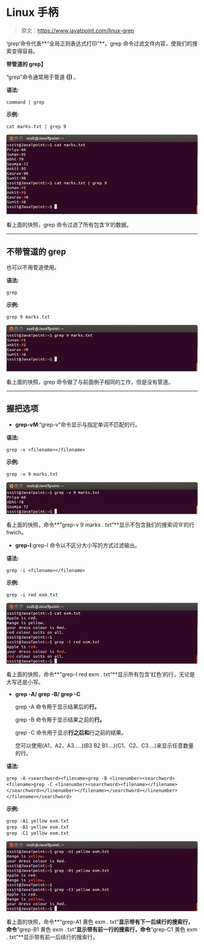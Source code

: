 # Linux 手柄

> 原文：<https://www.javatpoint.com/linux-grep>

‘grep’命令代表**“全局正则表达式打印”**。grep 命令过滤文件内容，使我们的搜索变得容易。

**带管道的 grep】**

“grep”命令通常用于管道 **(|)** 。

**语法:**

```
command | grep  
```

**示例:**

```
cat marks.txt | grep 9

```

![Linux Grep Filters1](img/5199030da10ee70e65ba22a858539b6d.png)

看上面的快照，grep 命令过滤了所有包含‘9’的数据。

* * *

## 不带管道的 grep

也可以不用管道使用。

**语法:**

```
grep  
```

**示例:**

```
grep 9 marks.txt

```

![Linux Grep Filters2](img/d8942ae95e92e8b7e0a6ae1265c506b1.png)

看上面的快照，grep 命令做了与前面例子相同的工作，但是没有管道。

* * *

## 握把选项

*   **grep-vM**:“grep-v”命令显示与指定单词不匹配的行。

**语法:**

```
grep -v <filename></filename> 
```

**示例:**

```
grep -v 9 marks.txt

```

![Linux Grep Filters3](img/4f853fde000a21d7a5468685ccafca41.png)

看上面的快照，命令**“grep-v 9 marks . txt”**显示不包含我们的搜索词‘9’的行 hwich。

*   **grep-I**:grep-I 命令以不区分大小写的方式过滤输出。

**语法:**

```
grep -i <filename></filename> 
```

**示例:**

```
grep -i red exm.txt

```

![Linux Grep Filters4](img/bd3c8b1f9404f736f1a56cbf39fb6dd2.png)

看上面的快照，命令**“grep-I red exm . txt”**显示所有包含‘红色’的行，无论是大写还是小写。

*   **grep -A/ grep -B/ grep -C**

    grep -A 命令用于显示结果后的**行。**

    grep -B 命令用于显示结果之前的**行。**

    grep -C 命令用于显示**行之后和**行之前的结果。

    您可以使用(A1，A2，A3.....)(B3 B2 B1....)(C1、C2、C3....)来显示任意数量的行。

**语法:**

```
grep -A <searchword><filename>grep -B <linenumber><searchword><filename>grep -C <linenumber><searchword><filename></filename></searchword></linenumber></filename></searchword></linenumber></filename></searchword> 
```

**示例:**

```
grep -A1 yellow exm.txt
grep -B1 yellow exm.txt
grep -C1 yellow exm.txt

```

![Linux Grep Filters5](img/0f351468ed841f32627e4c26b6b9f016.png)

看上面的快照，命令**“grep-A1 黄色 exm . txt”**显示带有下一后续行的搜索行，命令**“grep-B1 黄色 exm . txt”**显示带有前一行的搜索行，命令**“grep-C1 黄色 exm . txt”**显示带有前一后续行的搜索行。